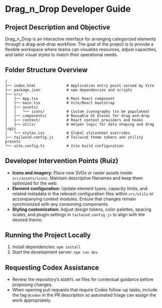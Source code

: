# Drag_n_Drop Developer Guide

## Project Description and Objective
Drag_n_Drop is an interactive interface for arranging categorized elements through a drag-and-drop workflow. The goal of the project is to provide a flexible workspace where teams can visualize resources, adjust capacities, and tailor visual styles to match their operational needs.

## Folder Structure Overview
```
/
├── index.html              # Application entry point served by Vite
├── package.json            # npm dependencies and scripts
├── src/
│   ├── App.tsx             # Root React component
│   ├── main.tsx            # Vite/React bootstrap
│   ├── assets/
│   │   └── icons/          # Custom iconography (to be populated)
│   ├── components/         # Reusable UI blocks for drag-and-drop
│   ├── context/            # React context providers and hooks
│   ├── utils/              # Helper logic for data shaping and drag logic
│   └── styles.css          # Global stylesheet overrides
├── tailwind.config.js      # Tailwind theme tokens and utility presets
└── vite.config.ts          # Vite build configuration
```

## Developer Intervention Points (Ruiz)
- **Icons and imagery:** Place new SVGs or raster assets inside `src/assets/icons`. Maintain descriptive filenames and keep them optimized for the web.
- **Element configuration:** Update element types, capacity limits, and related metadata in the relevant configuration files within `src/utils` or accompanying context modules. Ensure that changes remain synchronized with any consuming components.
- **Styling customization:** Adjust design tokens, color palettes, spacing scales, and plugin settings in `tailwind.config.js` to align with the desired theme.

## Running the Project Locally
1. Install dependencies: `npm install`
2. Start the development server: `npm run dev`

## Requesting Codex Assistance
- Review the repository’s `AGENTS.md` files for contextual guidance before proposing changes.
- When opening pull requests that require Codex follow-up tasks, include the tag `@codex` in the PR description so automated triage can assign the work appropriately.

